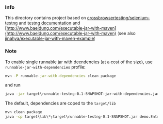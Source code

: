 
### Info

This directory contains project
based on [crossbrowsertesting/selenium-testng](https://github.com/crossbrowsertesting/selenium-testng)
and [testng documentation](http://testng.org/doc/documentation-main.html#running-testng-programmatically)
and [http://www.baeldung.com/executable-jar-with-maven](http://www.baeldung.com/executable-jar-with-maven)
(see also [jinahya/executable-jar-with-maven-example](https://github.com/jinahya/executable-jar-with-maven-example))

### Note

To enable single runnable jar with deendencies (at a cost of the size), use `runnable-jar-with-dependencies` profile:
```cmd
mvn -P runnable-jar-with-dependencies clean package
```
and run
```cmd
java -jar target\runnable-testng-0.1-SNAPSHOT-jar-with-dependencies.jar
```
The default, dependencies are coped to the `target/lib`
```cmd
mvn clean package
java -cp target\lib\*;target\runnable-testng-0.1-SNAPSHOT.jar demo.EntryPoint
```
